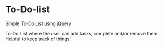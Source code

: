 # To-Do-list
Simple To-Do List using jQuery

To-Do List where the user can add tasks, complete and/or remove them.
Helpful to keep track of things!

